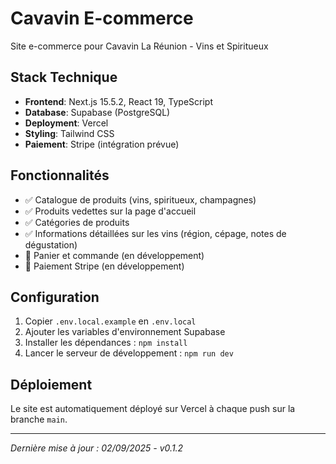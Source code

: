 # Cavavin E-commerce

Site e-commerce pour Cavavin La Réunion - Vins et Spiritueux

## Stack Technique

- **Frontend**: Next.js 15.5.2, React 19, TypeScript
- **Database**: Supabase (PostgreSQL)
- **Deployment**: Vercel
- **Styling**: Tailwind CSS
- **Paiement**: Stripe (intégration prévue)

## Fonctionnalités

- ✅ Catalogue de produits (vins, spiritueux, champagnes)
- ✅ Produits vedettes sur la page d'accueil
- ✅ Catégories de produits
- ✅ Informations détaillées sur les vins (région, cépage, notes de dégustation)
- 🔄 Panier et commande (en développement)
- 🔄 Paiement Stripe (en développement)

## Configuration

1. Copier `.env.local.example` en `.env.local`
2. Ajouter les variables d'environnement Supabase
3. Installer les dépendances : `npm install`
4. Lancer le serveur de développement : `npm run dev`

## Déploiement

Le site est automatiquement déployé sur Vercel à chaque push sur la branche `main`.

---
*Dernière mise à jour : 02/09/2025 - v0.1.2*